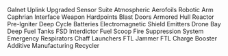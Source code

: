 Galnet Uplink
Upgraded Sensor Suite
Atmospheric Aerofoils
Robotic Arm
Caphrian Interface
Weapon Hardpoints
Blast Doors
Armored Hull
Reactor Pre-Igniter
Deep Cycle Batteries
Electromagnetic Shield Emitters
Drone Bay
Deep Fuel Tanks
FSD Interdictor
Fuel Scoop
Fire Suppression System
Emergency Respirators
Chaff Launchers
FTL Jammer
FTL Charge Booster
Additive Manufacturing Recycler

